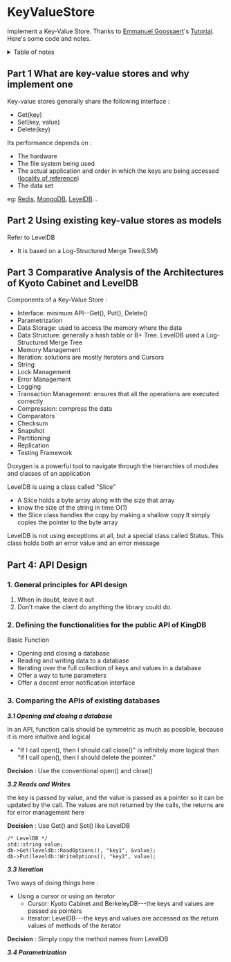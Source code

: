 # KeyValueStore
Implement a Key-Value Store. Thanks to [Emmanuel Goossaert](http://goossaert.com/)'s [Tutorial](https://codecapsule.com/2012/11/07/ikvs-implementing-a-key-value-store-table-of-contents/). Here's some code and notes.

<details>
<summary>Table of notes</summary>

- [Part 1 What are key-value stores and why implement one](#part-1-what-are-key-value-stores-and-why-implement-one)

- [Part 2 Using existing key-value stores as models](#part-2-using-existing-key-value-stores-as-models)

- [Part 3 Comparative Analysis of the Architectures of Kyoto Cabinet and LevelDB](#part-3-comparative-analysis-of-the-architectures-of-kyoto-cabinet-and-leveldb)

- [Part 4 API Design](#part-4-api-design)

  - [1. General principles for API design](#1-general-principles-for-api-design)
  
  - [2. Defining the functionalities for the public API of KingDB](#2-defining-the-functionalities-for-the-public-api-of-kingdb)
  
  - [3. Comparing the APIs of existing databases](#3-comparing-the-apis-of-existing-databases)

</details>


## Part 1 What are key-value stores and why implement one
Key-value stores generally share the following interface :
- Get(key)
- Set(key, value)
- Delete(key)

Its performance depends on :
- The hardware
- The file system being used
- The actual application and order in which the keys are being accessed ([locality of reference](http://en.wikipedia.org/wiki/Locality_of_reference))
- The data set

eg: [Redis](https://github.com/redis/redis), [MongoDB](https://github.com/mongodb/mongo), [LevelDB](https://github.com/google/leveldb)...

## Part 2 Using existing key-value stores as models
Refer to LevelDB
- It is based on a Log-Structured Merge Tree(LSM)

## Part 3 Comparative Analysis of the Architectures of Kyoto Cabinet and LevelDB

Components of a Key-Value Store :
- Interface: minimum API--Get(), Put(), Delete()
- Parametrization
- Data Storage: used to access the memory where the data
- Data Structure: generally a hash table or B+ Tree. LevelDB used a Log-Structured Merge Tree
- Memory Management
- Iteration: solutions are mostly Iterators and Cursors
- String
- Lock Management
- Error Management
- Logging
- Transaction Management: ensures that all the operations are executed correctly
- Compression: compress the data
- Comparators
- Checksum
- Snapshot
- Partitioning
- Replication
- Testing Framework

Doxygen is a powerful tool to navigate through the hierarchies of modules and classes of an application

LevelDB is using a class called "Slice"
- A Slice holds a byte array along with the size that array
- know the size of the string in time O(1)
- the Slice class handles the copy by making a shallow copy.It simply copies the pointer to the byte array

LevelDB is not using exceptions at all, but a special class called Status. This class holds both an error value and an error message

## Part 4: API Design
### 1. General principles for API design
1. When in doubt, leave it out
2. Don’t make the client do anything the library could do.

### 2. Defining the functionalities for the public API of KingDB

Basic Function
- Opening and closing a database
- Reading and writing data to a database
- Iterating over the full collection of keys and values in a database
- Offer a way to tune parameters
- Offer a decent error notification interface

### 3. Comparing the APIs of existing databases

***3.1 Opening and closing a database***

In an API, function calls should be symmetric as much as possible, because it is more intuitive and logical
-  "If I call open(), then I should call close()" is infinitely more logical than “If I call open(), then I should delete the pointer.”

**Decision** : Use the conventional open() and close()

***3.2 Reads and Writes***

the key is passed by value, and the value is passed as a pointer so it can be updated by the call. The values are not returned by the calls, the returns are for error management here

**Decision** : Use Get() and Set() like LevelDB
```
/* LevelDB */
std::string value;
db->Get(leveldb::ReadOptions(), "key1", &value);
db->Put(leveldb::WriteOptions(), "key2", value);
```

***3.3 Iteration***

Two ways of doing things here :
- Using a cursor or using an iterator
    - Cursor: Kyoto Cabinet and BerkeleyDB---the keys and values are passed as pointers
    - Iterator: LevelDB---the keys and values are accessed as the return values of methods of the iterator

**Decision** : Simply copy the method names from LevelDB

***3.4 Parametrization***

